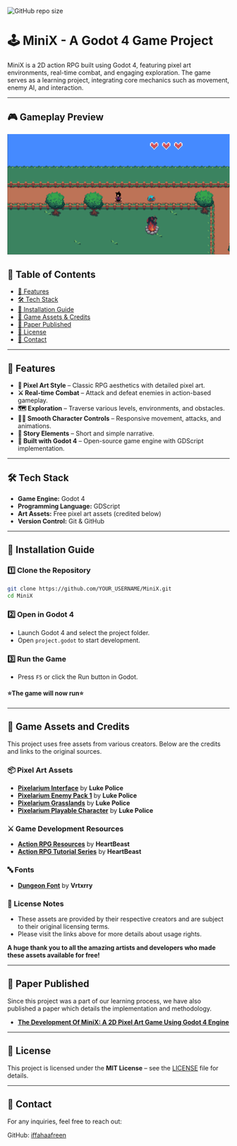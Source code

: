 ![GitHub repo size](https://img.shields.io/github/repo-size/iffahaafreen/MiniX?color=blue&label=Repo%20Size)

# 🕹️ MiniX - A Godot 4 Game Project

MiniX is a 2D action RPG built using Godot 4, featuring pixel art environments, real-time combat, and engaging exploration. The game serves as a learning project, integrating core mechanics such as movement, enemy AI, and interaction.

---

## 🎮 Gameplay Preview
![Gameplay Preview](https://github.com/iffahaafreen/MiniX/blob/main/GamePreview-Level%201.png?raw=true)

## 📑 Table of Contents  
- [🚀 Features](#-features)  
- [🛠️ Tech Stack](#-tech-stack)  
- [📜 Installation Guide](#-installation-guide)  
- [🎨 Game Assets & Credits](#-game-assets-and-credits)
- [📰 Paper Published](#-paper-published)  
- [📜 License](#-license)  
- [📱 Contact](#-contact)

---

## 🚀 Features
-  **🎨 Pixel Art Style** – Classic RPG aesthetics with detailed pixel art.
-  **⚔️ Real-time Combat** – Attack and defeat enemies in action-based gameplay.
-  **🗺️ Exploration** – Traverse various levels, environments, and obstacles.  
-  **🧍‍♂ Smooth Character Controls** – Responsive movement, attacks, and animations.  
-  **📜 Story Elements** –  Short and simple narrative.
-  **🔧 Built with Godot 4** – Open-source game engine with GDScript implementation.
  
---

## 🛠️ Tech Stack
- **Game Engine:** Godot 4
- **Programming Language:** GDScript  
- **Art Assets:** Free pixel art assets (credited below)  
- **Version Control:** Git & GitHub 

---

## 📜 Installation Guide
### **1️⃣ Clone the Repository**
```bash
git clone https://github.com/YOUR_USERNAME/MiniX.git
cd MiniX
```

### **2️⃣ Open in Godot 4**
- Launch Godot 4 and select the project folder.
- Open `project.godot` to start development.

### **3️⃣ Run the Game**
- Press `F5` or click the Run button in Godot.

#### ⭐The game will now run⭐

---

## 🎨 Game Assets and Credits

This project uses free assets from various creators. Below are the credits and links to the original sources.

### 📦 Pixel Art Assets
- **[Pixelarium Interface](https://lukepolice.itch.io/pixelariuminterface)** by **Luke Police**  
- **[Pixelarium Enemy Pack 1](https://lukepolice.itch.io/pixelarium-enemy-pack-1)** by **Luke Police**  
- **[Pixelarium Grasslands](https://lukepolice.itch.io/pixelariumgrasslands)** by **Luke Police**  
- **[Pixelarium Playable Character](https://lukepolice.itch.io/pixelarium-playable-character)** by **Luke Police**  

### ⚔️ Game Development Resources
- **[Action RPG Resources](https://github.com/uheartbeast/youtube-tutorials/blob/master/Action%20RPG/Action%20RPG%20Resources.zip)** by **HeartBeast**  
- **[Action RPG Tutorial Series](https://www.youtube.com/watch?v=mAbG8Oi-SvQ&list=PL9FzW-m48fn2SlrW0KoLT4n5egNdX-W9a)** by **HeartBeast**  

### 🔤 Fonts
- **[Dungeon Font](https://vrtxrry.itch.io/dungeonfont)** by **Vrtxrry**  

### 📜 License Notes
- These assets are provided by their respective creators and are subject to their original licensing terms.  
- Please visit the links above for more details about usage rights.  

**A huge thank you to all the amazing artists and developers who made these assets available for free!**  

---

## 📰 Paper Published

Since this project was a part of our learning process, we have also published a paper which details the implementation and methodology.
- **[The Development Of MiniX: A 2D Pixel Art Game Using Godot 4 Engine](https://www.ijeast.com/papers/43-48,%20Tesma0907,IJEAST.pdf)**

---

## 📜 License
This project is licensed under the **MIT License** – see the [LICENSE](LICENSE) file for details.

---

## 📱 Contact
For any inquiries, feel free to reach out:

GitHub: [iffahaafreen](https://github.com/iffahaafreen)
